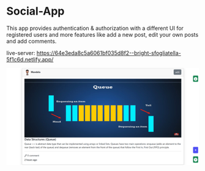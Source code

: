 # Social-App

This app provides authentication & authorization with a different UI for registered users and more features like add a new post, edit your own posts and add comments.

live-server: https://64e3eda8c5a6061bf035d8f2--bright-sfogliatella-5f1c6d.netlify.app/

![Social-App(queue)](https://raw.githubusercontent.com/Mandela95/Social-App/main/queue.png)
